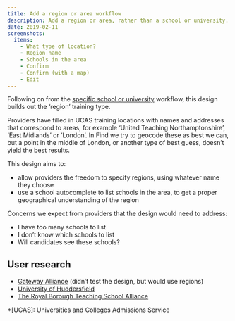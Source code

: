 ```yaml
---
title: Add a region or area workflow
description: Add a region or area, rather than a school or university.
date: 2019-02-11
screenshots:
  items:
    - What type of location?
    - Region name
    - Schools in the area
    - Confirm
    - Confirm (with a map)
    - Edit
---
```


Following on from the [specific school or university](/publish-teacher-training-courses/new-training-location) workflow, this design builds out the ‘region’ training type.

Providers have filled in UCAS training locations with names and addresses that correspond to areas, for example ‘United Teaching Northamptonshire’, ‘East Midlands’ or ‘London’. In Find we try to geocode these as best we can, but a point in the middle of London, or another type of best guess, doesn’t yield the best results.

This design aims to:

- allow providers the freedom to specify regions, using whatever name they choose
- use a school autocomplete to list schools in the area, to get a proper geographical understanding of the region

Concerns we expect from providers that the design would need to address:

- I have too many schools to list
- I don’t know which schools to list
- Will candidates see these schools?

## User research

- [Gateway Alliance](https://lookback.io/watch/XkCjbzaEZNPrEnNcp?t=32m54.07s) (didn’t test the design, but would use regions)
- [University of Huddersfield](https://lookback.io/watch/pWYBvEpr8YfeF7pAx)
- [The Royal Borough Teaching School Alliance](https://lookback.io/watch/iviAKDMGPxMK68voe)

*[UCAS]: Universities and Colleges Admissions Service
